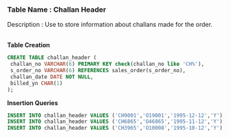 
### Table Name : Challan Header

Description : Use to store information about challans made for the order.
<br><br>

**Table Creation**

```sql
CREATE TABLE challan_header (
 challan_no VARCHAR(6) PRIMARY KEY check(challan_no like 'CH%'),
 s_order_no VARCHAR(6) REFERENCES sales_order(s_order_no),
 challan_date DATE NOT NULL,
 billed_yn CHAR(1) 
);
```


**Insertion Queries**

```sql
INSERT INTO challan_header VALUES ('CH9001','O19001','1995-12-12','Y');
INSERT INTO challan_header VALUES ('CH6865','O46865','1995-11-12','Y');
INSERT INTO challan_header VALUES ('CH3965','O10008','1995-10-12','Y');
```
